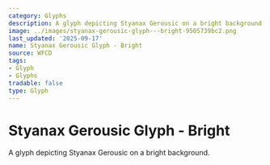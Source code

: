 ```yaml
---
category: Glyphs
description: A glyph depicting Styanax Gerousic on a bright background.
image: ../images/styanax-gerousic-glyph---bright-9505739bc2.png
last_updated: '2025-09-17'
name: Styanax Gerousic Glyph - Bright
source: WFCD
tags:
- Glyph
- Glyphs
tradable: false
type: Glyph
---
```


# Styanax Gerousic Glyph - Bright

A glyph depicting Styanax Gerousic on a bright background.

